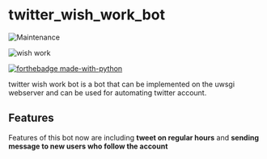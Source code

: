 # twitter_wish_work_bot
![Maintenance](https://img.shields.io/badge/Maintained%3F-yes-green.svg)

![wish work](https://wishwork.org//static-django/image/nav_logo_en.svg "Logo Title Text 1")

[![forthebadge made-with-python](http://ForTheBadge.com/images/badges/made-with-python.svg)](https://www.python.org/)

twitter wish work bot is a bot that can be implemented on the uwsgi webserver and can be used for automating twitter account.

## Features
Features of this bot now are including <b>tweet on regular hours</b> and <b>sending message to new users who follow the account</b>

